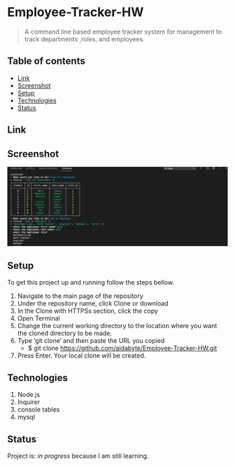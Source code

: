 # Employee-Tracker-HW

 > A command line based employee tracker system for management to track departments ,roles, and employees.

 ## Table of contents
 * [Link](#link)
 * [Screenshot](#screenshot)
 * [Setup](#setup)
 * [Technologies](#technologies)
 * [Status](#status)

  ## Link
  
  ## Screenshot
  ![Example screenshot](employeetracker.png)
  
  
  ## Setup

  To get this project up and running follow the steps bellow.

  1. Navigate to the main page of the repository
 2. Under the repository name, click Clone or download
 3. In the Clone with HTTPSs section, click the copy
 4. Open Terminal
 5. Change the current working directory to the location where you want the cloned directory to be made.
 6. Type ‘git clone’ and then paste the URL you copied
 	- $ git clone https://github.com/aidabyte/Employee-Tracker-HW.git
 7. Press Enter. Your local clone will be created.

  ## Technologies
 1. Node.js
 2. Inquirer
 3. console tables
 4. mysql

  ## Status
 Project is: _in progress_ because I am still learning.
